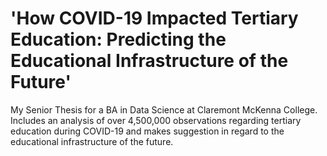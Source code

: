 # 'How COVID-19 Impacted Tertiary Education: Predicting the Educational Infrastructure of the Future'
My Senior Thesis for a BA in Data Science at Claremont McKenna College. Includes an analysis of over 4,500,000 observations regarding tertiary education during COVID-19 and makes suggestion in regard to the educational infrastructure of the future.
